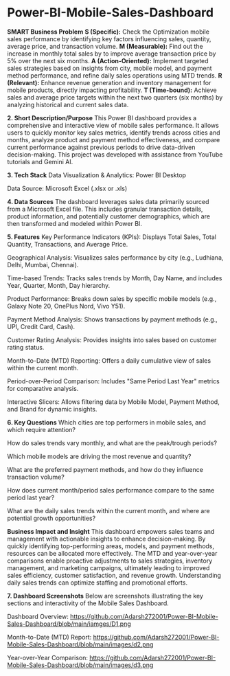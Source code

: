 # Power-BI-Mobile-Sales-Dashboard

**SMART Business Problem**
**S (Specific):** Check the Optimization mobile sales performance by identifying key factors influencing sales, quantity, average price, and transaction volume.
**M (Measurable):** Find out the increase in monthly total sales by to improve average transaction price by 5% over the next six months.
**A (Action-Oriented):** Implement targeted sales strategies based on insights from city, mobile model, and payment method performance, and refine daily sales operations using MTD trends.
**R (Relevant):** Enhance revenue generation and inventory management for mobile products, directly impacting profitability.
**T (Time-bound):** Achieve sales and average price targets within the next two quarters (six months) by analyzing historical and current sales data.

**2. Short Description/Purpose**
This Power BI dashboard provides a comprehensive and interactive view of mobile sales performance. It allows users to quickly monitor key sales metrics, identify trends across cities and months, analyze product and payment method effectiveness, and compare current performance against previous periods to drive data-driven decision-making. This project was developed with assistance from YouTube tutorials and Gemini AI.

**3. Tech Stack**
Data Visualization & Analytics: Power BI Desktop

Data Source: Microsoft Excel (.xlsx or .xls)

**4. Data Sources**
The dashboard leverages sales data primarily sourced from a Microsoft Excel file. This includes granular transaction details, product information, and potentially customer demographics, which are then transformed and modeled within Power BI.

**5. Features**
Key Performance Indicators (KPIs): Displays Total Sales, Total Quantity, Transactions, and Average Price.

Geographical Analysis: Visualizes sales performance by city (e.g., Ludhiana, Delhi, Mumbai, Chennai).

Time-based Trends: Tracks sales trends by Month, Day Name, and includes Year, Quarter, Month, Day hierarchy.

Product Performance: Breaks down sales by specific mobile models (e.g., Galaxy Note 20, OnePlus Nord, Vivo Y51).

Payment Method Analysis: Shows transactions by payment methods (e.g., UPI, Credit Card, Cash).

Customer Rating Analysis: Provides insights into sales based on customer rating status.

Month-to-Date (MTD) Reporting: Offers a daily cumulative view of sales within the current month.

Period-over-Period Comparison: Includes "Same Period Last Year" metrics for comparative analysis.

Interactive Slicers: Allows filtering data by Mobile Model, Payment Method, and Brand for dynamic insights.

**6. Key Questions**
Which cities are top performers in mobile sales, and which require attention?

How do sales trends vary monthly, and what are the peak/trough periods?

Which mobile models are driving the most revenue and quantity?

What are the preferred payment methods, and how do they influence transaction volume?

How does current month/period sales performance compare to the same period last year?

What are the daily sales trends within the current month, and where are potential growth opportunities?

**Business Impact and Insight**
This dashboard empowers sales teams and management with actionable insights to enhance decision-making. By quickly identifying top-performing areas, models, and payment methods, resources can be allocated more effectively. The MTD and year-over-year comparisons enable proactive adjustments to sales strategies, inventory management, and marketing campaigns, ultimately leading to improved sales efficiency, customer satisfaction, and revenue growth. Understanding daily sales trends can optimize staffing and promotional efforts.

**7. Dashboard Screenshots**
Below are screenshots illustrating the key sections and interactivity of the Mobile Sales Dashboard.

Dashboard Overview: https://github.com/Adarsh272001/Power-BI-Mobile-Sales-Dashboard/blob/main/iamges/D1.png

Month-to-Date (MTD) Report: https://github.com/Adarsh272001/Power-BI-Mobile-Sales-Dashboard/blob/main/images/d2.png

Year-over-Year Comparison: https://github.com/Adarsh272001/Power-BI-Mobile-Sales-Dashboard/blob/main/images/d3.png
